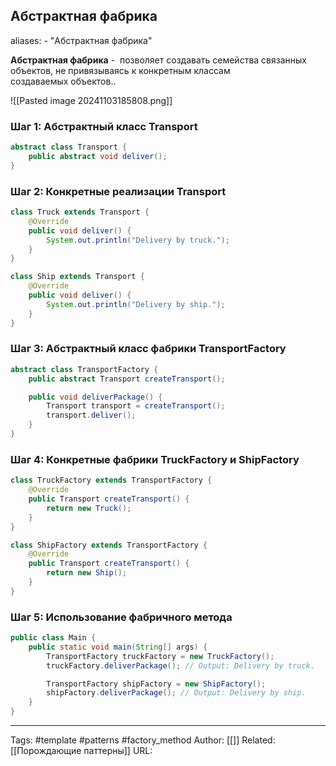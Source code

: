 ## Абстрактная фабрика

aliases: 
	- "Абстрактная фабрика"

**Абстрактная фабрика** -  позволяет создавать семейства связанных объектов, не привязываясь к конкретным классам создаваемых объектов..

![[Pasted image 20241103185808.png]]
### Шаг 1: Абстрактный класс Transport
```java
abstract class Transport {
    public abstract void deliver();
}
```

### Шаг 2: Конкретные реализации Transport

```java
class Truck extends Transport {
    @Override
    public void deliver() {
        System.out.println("Delivery by truck.");
    }
}

class Ship extends Transport {
    @Override
    public void deliver() {
        System.out.println("Delivery by ship.");
    }
}
```

### Шаг 3: Абстрактный класс фабрики TransportFactory

```java
abstract class TransportFactory {
    public abstract Transport createTransport();

    public void deliverPackage() {
        Transport transport = createTransport();
        transport.deliver();
    }
}
```

### Шаг 4: Конкретные фабрики TruckFactory и ShipFactory

```java
class TruckFactory extends TransportFactory {
    @Override
    public Transport createTransport() {
        return new Truck();
    }
}

class ShipFactory extends TransportFactory {
    @Override
    public Transport createTransport() {
        return new Ship();
    }
}
```

### Шаг 5: Использование фабричного метода

```java
public class Main {
    public static void main(String[] args) {
        TransportFactory truckFactory = new TruckFactory();
        truckFactory.deliverPackage(); // Output: Delivery by truck.

        TransportFactory shipFactory = new ShipFactory();
        shipFactory.deliverPackage(); // Output: Delivery by ship.
    }
}
```



---
Tags: #template #patterns #factory_method
Author: [[]]
Related: [[Порождающие паттерны]]
URL: 